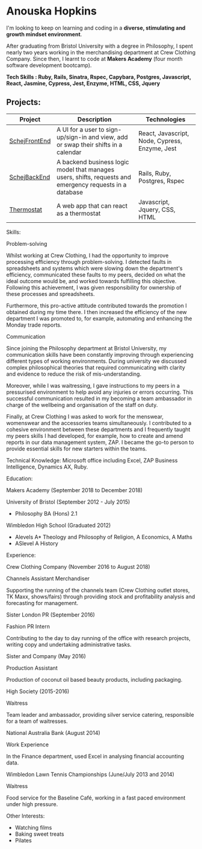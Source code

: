 # Anouska Hopkins

I'm looking to keep on learning and coding in a **diverse, stimulating and growth mindset environment**.

After graduating from Bristol University with a degree in Philosophy, I spent nearly two years working in the merchandising department at Crew Clothing Company. Since then, I learnt to code at **Makers Academy** (four month software development bootcamp).  

**Tech Skills : Ruby, Rails, Sinatra, Rspec, Capybara, Postgres, Javascript, React, Jasmine, Cypress, Jest, Enzyme, HTML, CSS, Jquery**

## Projects:

| Project  | Description | Technologies |
| -------- | ----------- | ------------ |
| [SchejFrontEnd](https://github.com/ahopkins94/SchejFrontEnd) | A UI for a user to sign-up/sign-in and view, add or swap their shifts in a calendar | React, Javascript, Node, Cypress, Enzyme, Jest |
| [SchejBackEnd](https://github.com/ahopkins94/schejBackend) | A backend business logic model that manages users, shifts, requests and emergency requests in a database | Rails, Ruby, Postgres, Rspec |
| [Thermostat](https://github.com/ahopkins94/thermostat) | A web app that can react as a thermostat | Javascript, Jquery, CSS, HTML |

Skills:

Problem-solving

Whilst working at Crew Clothing, I had the opportunity to improve processing efficiency through problem-solving. I detected faults in spreadsheets and systems which were slowing down the department's efficiency, communicated these faults to my peers, decided on what the ideal outcome would be, and worked towards fulfilling this objective. Following this achievement, I was given responsibility for ownership of these processes and spreadsheets.

Furthermore, this pro-active attitude contributed towards the promotion I obtained during my time there. I then increased the efficiency of the new department I was promoted to, for example, automating and enhancing the Monday trade reports.

Communication

Since joining the Philosophy department at Bristol University, my communication skills have been constantly improving through experiencing different types of working environments. During university we discussed complex philosophical theories that required communicating with clarity and evidence to reduce the risk of mis-understanding.

Moreover, while I was waitressing, I gave instructions to my peers in a pressurised environment to help avoid any injuries or errors occurring. This successful communication resulted in my becoming a team ambassador in charge of the wellbeing and organisation of the staff on duty.

Finally, at Crew Clothing I was asked to work for the menswear, womenswear and the accessories teams simultaneously. I contributed to a cohesive environment between these departments and I frequently taught my peers skills I had developed, for example, how to create and amend reports in our data management system, ZAP. I became the go-to person to provide essential skills for new starters within the teams.

Technical Knowledge: Microsoft office including Excel, ZAP Business Intelligence, Dynamics AX, Ruby.

Education:

Makers Academy (September 2018 to December 2018)

University of Bristol (September 2012 - July 2015)

- Philosophy BA (Hons) 2.1

Wimbledon High School (Graduated 2012)

- Alevels A* Theology and Philosophy of Religion, A Economics, A Maths
- ASlevel A History

Experience:

Crew Clothing Company (November 2016 to August 2018)

Channels Assistant Merchandiser

Supporting the running of the channels team (Crew Clothing outlet stores, TK Maxx, shows/fairs) through providing stock and profitability analysis and forecasting for management.

Sister London PR (September 2016)

Fashion PR Intern

Contributing to the day to day running of the office with research projects, writing copy and undertaking administrative tasks.

Sister and Company (May 2016)

Production Assistant

Production of coconut oil based beauty products, including packaging.

High Society (2015-2016)

Waitress

Team leader and ambassador, providing silver service catering, responsible for a team of waitresses.

National Australia Bank (August 2014)

Work Experience

In the Finance department, used Excel in analysing financial accounting data.

Wimbledon Lawn Tennis Championships	(June/July 2013 and 2014)

Waitress

Food service for the Baseline Café, working in a fast paced environment under high pressure.

Other Interests:

- Watching films
- Baking sweet treats
- Pilates
